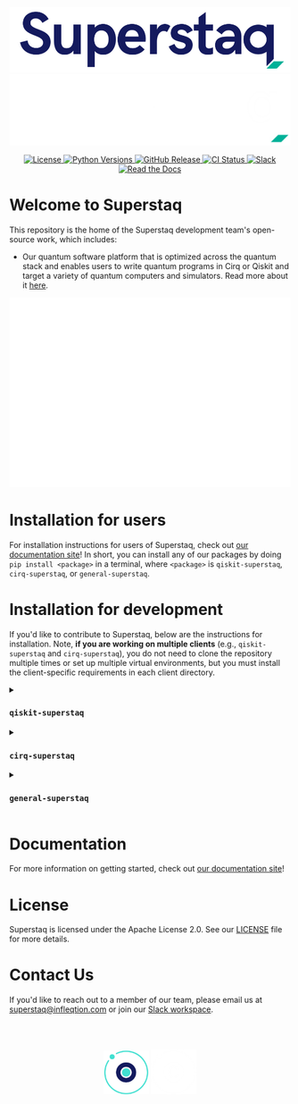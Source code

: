 <p align="center">
  <img src="./docs/source/_static/logos/Superstaq_color.png#gh-light-mode-only">
  <img src="./docs/source/_static/logos/Superstaq_white.png#gh-dark-mode-only">
</p>

<div align="center">

<a href="https://github.com/Infleqtion/client-superstaq/blob/main/LICENSE">
  <picture>
    <!-- dark -->
    <source
      media="(prefers-color-scheme: dark)"
      srcset="https://img.shields.io/github/license/Infleqtion/client-superstaq?style=flat&logo=python&logoColor=white&labelColor=00b198&color=white"
    />
    <!-- light -->
    <source
      media="(prefers-color-scheme: light)"
      srcset="https://img.shields.io/github/license/Infleqtion/client-superstaq?style=flat&logo=pypi&logoColor=white&labelColor=00b198&color=141a5e"
    />
    <!-- fallback -->
    <img
      alt="License"
      src="https://img.shields.io/github/license/Infleqtion/client-superstaq?style=flat&logo=pypi&logoColor=white&labelColor=00b198&color=141a5e"
    />
  </picture>
</a><!--
--><a href="https://github.com/Infleqtion/client-superstaq">
  <picture>
    <!-- dark -->
    <source
      media="(prefers-color-scheme: dark)"
      srcset="https://img.shields.io/badge/python-3.9%20|%203.10%20|%203.11%20|%203.12%20|%203.13%20|%203.14%20-white?style=flat&logo=python&logoColor=white&labelColor=00b198&color=white"
    />
    <!-- light -->
    <source
      media="(prefers-color-scheme: light)"
      srcset="https://img.shields.io/badge/python-3.9%20|%203.10%20|%203.11%20|%203.12%20|%203.13%20|%203.14%20-141a5e?display_name=tag&style=flat&logo=pypi&logoColor=white&labelColor=00b198&color=141a5e"
    />
    <!-- fallback -->
    <img
      alt="Python Versions"
      src="https://img.shields.io/badge/python-3.9%20|%203.10%20|%203.11%20|%203.12%20|%203.13%20|%203.14%20-141a5e?display_name=tag&style=flat&logo=pypi&logoColor=white&labelColor=00b198&color=141a5e"
    />
  </picture>
</a><!--
--><a href="https://github.com/Infleqtion/client-superstaq/releases">
  <picture>
    <!-- dark -->
    <source
      media="(prefers-color-scheme: dark)"
      srcset="https://img.shields.io/github/v/release/Infleqtion/client-superstaq?display_name=tag&style=flat&logo=pypi&logoColor=white&labelColor=00b198&color=white"
    />
    <!-- light -->
    <source
      media="(prefers-color-scheme: light)"
      srcset="https://img.shields.io/github/v/release/Infleqtion/client-superstaq?display_name=tag&style=flat&logo=pypi&logoColor=white&labelColor=00b198&color=141a5e"
    />
    <!-- fallback -->
    <img
      alt="GitHub Release"
      src="https://img.shields.io/github/v/release/Infleqtion/client-superstaq?display_name=tag&style=flat&logo=pypi&logoColor=white&labelColor=00b198&color=141a5e"
    />
  </picture>
</a><!--
--><a href="https://github.com/Infleqtion/client-superstaq/actions/workflows/ci.yml">
  <picture>
    <!-- dark -->
    <source
      media="(prefers-color-scheme: dark)"
      srcset="https://img.shields.io/github/actions/workflow/status/Infleqtion/client-superstaq/ci.yml?branch=main&style=flat&logo=github&logoColor=white&labelColor=00b198&color=white"
    />
    <!-- light -->
    <source
      media="(prefers-color-scheme: light)"
      srcset="https://img.shields.io/github/actions/workflow/status/Infleqtion/client-superstaq/ci.yml?branch=main&style=flat&logo=github&logoColor=white&labelColor=00b198&color=141a5e"
    />
    <!-- fallback -->
    <img
      alt="CI Status"
      src="https://img.shields.io/github/actions/workflow/status/Infleqtion/client-superstaq/ci.yml?branch=main&style=flat&logo=github&logoColor=white&labelColor=00b198&color=141a5e"
    />
  </picture>
</a><!--
--><a href="https://join.slack.com/t/superstaq/shared_invite/zt-1wr6eok5j-fMwB7dPEWGG~5S474xGhxw">
  <picture>
    <!-- dark -->
    <source
      media="(prefers-color-scheme: dark)"
      srcset="https://img.shields.io/badge/Slack-slack?style=flat&logo=slack&logoColor=white&labelColor=00b198&color=white"
    />
    <!-- light -->
    <source
      media="(prefers-color-scheme: light)"
      srcset="https://img.shields.io/badge/Slack-slack?style=flat&logo=slack&logoColor=white&labelColor=00b198&color=141a5e"
    />
    <!-- fallback -->
    <img
      alt="Slack"
      src="https://img.shields.io/badge/Slack-slack?style=flat&logo=slack&logoColor=white&labelColor=00b198&color=141a5e"
    />
  </picture>
</a><!--
--><a href="https://superstaq.readthedocs.io/">
  <picture>
    <!-- dark -->
    <source
      media="(prefers-color-scheme: dark)"
      srcset="https://img.shields.io/badge/Read%20the%20docs-a?style=flat&logo=read-the-docs&logoColor=white&labelColor=00b198&color=white"
    />
    <!-- light -->
    <source
      media="(prefers-color-scheme: light)"
      srcset="https://img.shields.io/badge/Read%20the%20docs-a?style=flat&logo=read-the-docs&logoColor=white&labelColor=00b198&color=141a5e"
    />
    <!-- fallback -->
    <img
      alt="Read the Docs"
      src="https://img.shields.io/badge/Read%20the%20docs-a?style=flat&logo=read-the-docs&logoColor=white&labelColor=00b198&color=141a5e"
    />
  </picture>
</a>
</div>

# Welcome to Superstaq

This repository is the home of the Superstaq development team's open-source work, which includes:

- Our quantum software platform that is optimized across the quantum stack and enables users to write quantum programs in Cirq or Qiskit and target a variety of quantum computers and simulators. Read more about it [here](https://www.infleqtion.com/superstaq).

<p align="center"><img src="docs/source/_static/svg/code.svg"></p>

# Installation for users

For installation instructions for users of Superstaq, check out [our documentation site](https://superstaq.readthedocs.io/)! In short, you can install any of our packages by doing `pip install <package>` in a terminal, where `<package>` is `qiskit-superstaq`, `cirq-superstaq`, or `general-superstaq`.

# Installation for development

If you'd like to contribute to Superstaq, below are the instructions for installation. Note, **if you are working on multiple clients** (e.g., `qiskit-superstaq` and `cirq-superstaq`), you do not need to clone the repository multiple times or set up multiple virtual environments, but you must install the client-specific requirements in each client directory.

<details>
<summary> <h3> <code>qiskit-superstaq</code> </h3> </summary>

```console
git clone git@github.com:Infleqtion/client-superstaq.git
python3 -m venv venv_superstaq
source venv_superstaq/bin/activate
cd client-superstaq/qiskit-superstaq
python3 -m pip install -e ".[dev]"
```

</details>

<details>
<summary> <h3> <code>cirq-superstaq</code> </h3> </summary>

```console
git clone git@github.com:Infleqtion/client-superstaq.git
python3 -m venv venv_superstaq
source venv_superstaq/bin/activate
cd client-superstaq/cirq-superstaq
python3 -m pip install -e ".[dev]"
```

</details>

<details>
<summary> <h3> <code>general-superstaq</code> </h3> </summary>

```console
git clone git@github.com:Infleqtion/client-superstaq.git
python3 -m venv venv_superstaq
source venv_superstaq/bin/activate
cd client-superstaq/general-superstaq
python3 -m pip install -e ".[dev]"
```

</details>

# Documentation

For more information on getting started, check out [our documentation site](https://superstaq.readthedocs.io/)!

# License

Superstaq is licensed under the Apache License 2.0. See our [LICENSE](https://github.com/Infleqtion/client-superstaq/blob/main/LICENSE) file for more details.

# Contact Us

If you'd like to reach out to a member of our team, please email us at <superstaq@infleqtion.com> or join our [Slack workspace](https://join.slack.com/t/superstaq/shared_invite/zt-1wr6eok5j-fMwB7dPEWGG~5S474xGhxw).

<p align="center" style="padding: 50px">
  <img src="./docs/source/_static/logos/Infleqtion_logo_new_color.png#gh-light-mode-only" style="width: 20%">
  <img src="./docs/source/_static/logos/Infleqtion_logo_new_white.png#gh-dark-mode-only" style="width: 20%">
</p>
